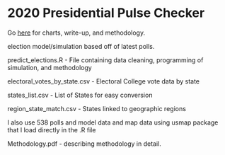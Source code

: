 # 2020 Presidential Pulse Checker

Go [here](https://alexbass.me/projects/election-model/) for charts, write-up, and methodology.

election model/simulation based off of latest polls. 

predict_elections.R - File containing data cleaning, programming of simulation, and methodology

electoral_votes_by_state.csv - Electoral College vote data by state

states_list.csv - List of States for easy conversion

region_state_match.csv - States linked to geographic regions

I also use 538 polls and model data and map data using usmap package that I load directly in the .R file

Methodology.pdf - describing methodology in detail.
